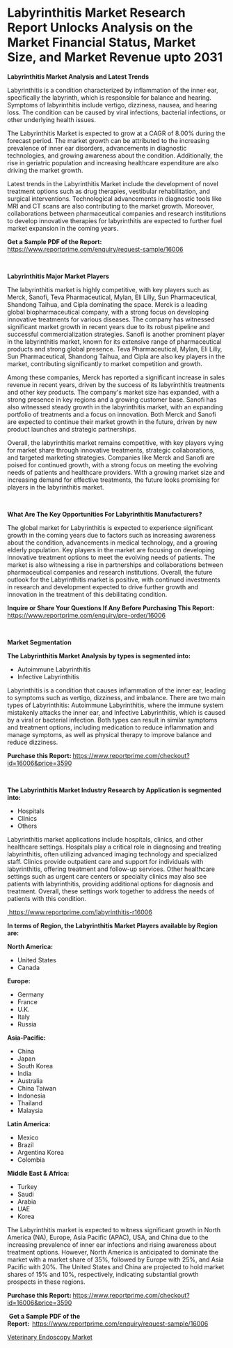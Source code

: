 <p><h1>Labyrinthitis Market Research Report Unlocks Analysis on the Market Financial Status, Market Size, and Market Revenue upto 2031</h1></p><p><strong>Labyrinthitis Market Analysis and Latest Trends</strong></p>
<p><p>Labyrinthitis is a condition characterized by inflammation of the inner ear, specifically the labyrinth, which is responsible for balance and hearing. Symptoms of labyrinthitis include vertigo, dizziness, nausea, and hearing loss. The condition can be caused by viral infections, bacterial infections, or other underlying health issues.</p><p>The Labyrinthitis Market is expected to grow at a CAGR of 8.00% during the forecast period. The market growth can be attributed to the increasing prevalence of inner ear disorders, advancements in diagnostic technologies, and growing awareness about the condition. Additionally, the rise in geriatric population and increasing healthcare expenditure are also driving the market growth.</p><p>Latest trends in the Labyrinthitis Market include the development of novel treatment options such as drug therapies, vestibular rehabilitation, and surgical interventions. Technological advancements in diagnostic tools like MRI and CT scans are also contributing to the market growth. Moreover, collaborations between pharmaceutical companies and research institutions to develop innovative therapies for labyrinthitis are expected to further fuel market expansion in the coming years.</p></p>
<p><strong>Get a Sample PDF of the Report:&nbsp;</strong> <a href="https://www.reportprime.com/enquiry/request-sample/16006">https://www.reportprime.com/enquiry/request-sample/16006</a></p>
<p>&nbsp;</p>
<p><strong>Labyrinthitis Major Market Players</strong></p>
<p><p>The labyrinthitis market is highly competitive, with key players such as Merck, Sanofi, Teva Pharmaceutical, Mylan, Eli Lilly, Sun Pharmaceutical, Shandong Taihua, and Cipla dominating the space. Merck is a leading global biopharmaceutical company, with a strong focus on developing innovative treatments for various diseases. The company has witnessed significant market growth in recent years due to its robust pipeline and successful commercialization strategies. Sanofi is another prominent player in the labyrinthitis market, known for its extensive range of pharmaceutical products and strong global presence. Teva Pharmaceutical, Mylan, Eli Lilly, Sun Pharmaceutical, Shandong Taihua, and Cipla are also key players in the market, contributing significantly to market competition and growth.</p><p>Among these companies, Merck has reported a significant increase in sales revenue in recent years, driven by the success of its labyrinthitis treatments and other key products. The company's market size has expanded, with a strong presence in key regions and a growing customer base. Sanofi has also witnessed steady growth in the labyrinthitis market, with an expanding portfolio of treatments and a focus on innovation. Both Merck and Sanofi are expected to continue their market growth in the future, driven by new product launches and strategic partnerships.</p><p>Overall, the labyrinthitis market remains competitive, with key players vying for market share through innovative treatments, strategic collaborations, and targeted marketing strategies. Companies like Merck and Sanofi are poised for continued growth, with a strong focus on meeting the evolving needs of patients and healthcare providers. With a growing market size and increasing demand for effective treatments, the future looks promising for players in the labyrinthitis market.</p></p>
<p>&nbsp;</p>
<p><strong>What Are The Key Opportunities For Labyrinthitis Manufacturers?</strong></p>
<p><p>The global market for Labyrinthitis is expected to experience significant growth in the coming years due to factors such as increasing awareness about the condition, advancements in medical technology, and a growing elderly population. Key players in the market are focusing on developing innovative treatment options to meet the evolving needs of patients. The market is also witnessing a rise in partnerships and collaborations between pharmaceutical companies and research institutions. Overall, the future outlook for the Labyrinthitis market is positive, with continued investments in research and development expected to drive further growth and innovation in the treatment of this debilitating condition.</p></p>
<p><strong>Inquire or Share Your Questions If Any Before Purchasing This Report:</strong> <a href="https://www.reportprime.com/enquiry/pre-order/16006">https://www.reportprime.com/enquiry/pre-order/16006</a></p>
<p>&nbsp;</p>
<p><strong>Market Segmentation</strong></p>
<p><strong>The Labyrinthitis Market Analysis by types is segmented into:</strong></p>
<p><ul><li>Autoimmune Labyrinthitis</li><li>Infective Labyrinthitis</li></ul></p>
<p><p>Labyrinthitis is a condition that causes inflammation of the inner ear, leading to symptoms such as vertigo, dizziness, and imbalance. There are two main types of Labyrinthitis: Autoimmune Labyrinthitis, where the immune system mistakenly attacks the inner ear, and Infective Labyrinthitis, which is caused by a viral or bacterial infection. Both types can result in similar symptoms and treatment options, including medication to reduce inflammation and manage symptoms, as well as physical therapy to improve balance and reduce dizziness.</p></p>
<p><strong>Purchase this Report:&nbsp;</strong><a href="https://www.reportprime.com/checkout?id=16006&price=3590">https://www.reportprime.com/checkout?id=16006&price=3590</a></p>
<p>&nbsp;</p>
<p><strong>The Labyrinthitis Market Industry Research by Application is segmented into:</strong></p>
<p><ul><li>Hospitals</li><li>Clinics</li><li>Others</li></ul></p>
<p><p>Labyrinthitis market applications include hospitals, clinics, and other healthcare settings. Hospitals play a critical role in diagnosing and treating labyrinthitis, often utilizing advanced imaging technology and specialized staff. Clinics provide outpatient care and support for individuals with labyrinthitis, offering treatment and follow-up services. Other healthcare settings such as urgent care centers or specialty clinics may also see patients with labyrinthitis, providing additional options for diagnosis and treatment. Overall, these settings work together to address the needs of patients with this condition.</p></p>
<p><a href="https://www.reportprime.com/labyrinthitis-r16006">&nbsp;https://www.reportprime.com/labyrinthitis-r16006</a></p>
<p><strong>In terms of Region, the Labyrinthitis Market Players available by Region are:</strong></p>
<p>
    <p> <strong> North America: </strong>
        <ul>
            <li>United States</li>
            <li>Canada</li>
        </ul>
        </p> 
    <p> <strong> Europe: </strong>
        <ul>
            <li>Germany</li>
            <li>France</li>
            <li>U.K.</li>
            <li>Italy</li>
            <li>Russia</li>
        </ul>
        </p> 
    <p> <strong> Asia-Pacific: </strong>
        <ul>
            <li>China</li>
            <li>Japan</li>
            <li>South Korea</li>
            <li>India</li>
            <li>Australia</li>
            <li>China Taiwan</li>
            <li>Indonesia</li>
            <li>Thailand</li>
            <li>Malaysia</li>
        </ul>
        </p> 
    <p> <strong> Latin America: </strong>
        <ul>
            <li>Mexico</li>
            <li>Brazil</li>
            <li>Argentina Korea</li>
            <li>Colombia</li>
        </ul>
        </p> 
    <p> <strong> Middle East & Africa: </strong>
        <ul>
            <li>Turkey</li>
            <li>Saudi</li>
            <li>Arabia</li>
            <li>UAE</li>
            <li>Korea</li>
        </ul>
    </p>
    </p>
<p><p>The Labyrinthitis market is expected to witness significant growth in North America (NA), Europe, Asia Pacific (APAC), USA, and China due to the increasing prevalence of inner ear infections and rising awareness about treatment options. However, North America is anticipated to dominate the market with a market share of 35%, followed by Europe with 25%, and Asia Pacific with 20%. The United States and China are projected to hold market shares of 15% and 10%, respectively, indicating substantial growth prospects in these regions.</p></p>
<p><strong>Purchase this Report: </strong><a href="https://www.reportprime.com/checkout?id=16006&price=3590">https://www.reportprime.com/checkout?id=16006&price=3590</a></p>
<p>&nbsp;<strong>Get a Sample PDF of the Report:&nbsp;&nbsp;</strong><a href="https://www.reportprime.com/enquiry/request-sample/16006">https://www.reportprime.com/enquiry/request-sample/16006</a></p>
<p><strong></strong></p>
<p><p><a href="https://github.com/NorbertYates/Market-Research-Report-List-4/blob/main/veterinary-endoscopy-market.md">Veterinary Endoscopy Market</a></p></p>